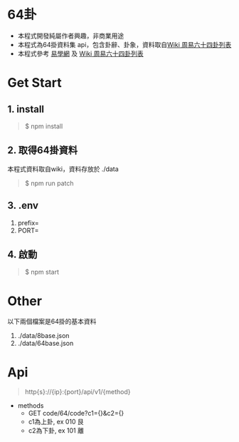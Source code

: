 64卦
===

* 本程式開發純屬作者興趣，非商業用途
* 本程式為64掛資料集 api，包含卦辭、卦象，資料取自[Wiki 周易六十四卦列表](https://zh.wikipedia.org/wiki/%E5%91%A8%E6%98%93%E5%85%AD%E5%8D%81%E5%9B%9B%E5%8D%A6%E5%88%97%E8%A1%A8)
* 本程式參考 [易學網](https://www.eee-learning.com/article/2076) 及 [Wiki 周易六十四卦列表](https://zh.wikipedia.org/wiki/%E5%91%A8%E6%98%93%E5%85%AD%E5%8D%81%E5%9B%9B%E5%8D%A6%E5%88%97%E8%A1%A8)

# Get Start

## 1. install

> $ npm install

## 2. 取得64掛資料

本程式資料取自wiki，資料存放於 ./data

> $ npm run patch

## 3. .env

1. prefix=
2. PORT=

## 4. 啟動

> $ npm start

# Other

以下兩個檔案是64掛的基本資料

1. ./data/8base.json
2. ./data/64base.json


# Api

> http{s}://{ip}:{port}/api/v1/{method}

* methods
  * GET code/64/code?c1={}&c2={}
  * c1為上卦, ex 010 艮
  * c2為下卦, ex 101 離